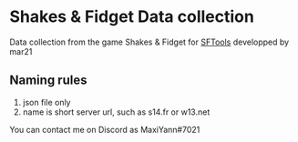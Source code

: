 # Shakes & Fidget Data collection

Data collection from the game Shakes &amp; Fidget for [SFTools](https://sftools.mar21.eu/index.html) developped by mar21

## Naming rules

1. json file only
2. name is short server url, such as s14.fr or w13.net  

You can contact me on Discord as MaxiYann#7021
